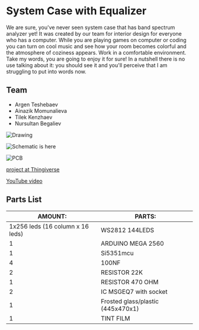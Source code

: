 
# System Case with Equalizer

 We are sure, you've never seen system case that has band spectrum analyzer yet! It was created by our team for interior design for everyone who has a computer. While you are playing games on computer or coding you can turn on cool music and see how your room becomes colorful and the atmosphere of coziness appears. Work in a comfortable environment. Take my words, you are going to enjoy it for sure! In a nutshell there is no use talking about it: you should see it and you'll perceive that I am struggling to put into words now.

## Team
* Argen Teshebaev
* Ainazik Momunalieva
* Tilek Kenzhaev
* Nursultan Begaliev



![Drawing]()

![Schematic is here](https://github.com/nursultanbegaliev/Graphic-Eng.-Project/blob/master/SCHEME1.jpg)

![PCB](https://github.com/nursultanbegaliev/Graphic-Eng.-Project/blob/master/SCHEME2.jpg)

 [project at Thingiverse]()

 [YouTube video]()


## Parts List
| AMOUNT: | PARTS: |
|--------|------|
|   1x256 leds (16 column x 16 leds)   | WS2812 144LEDS |
|   1   | ARDUINO MEGA 2560 |
|   1   | Si5351mcu |
|   4   | 100NF |
|   2   | RESISTOR 22K |
|   1   | RESISTOR 470 OHM |
|   2   | IC MSGEQ7 with socket |
|   1   | Frosted glass/plastic (445x470x1) |
|   1   | TINT FILM |
